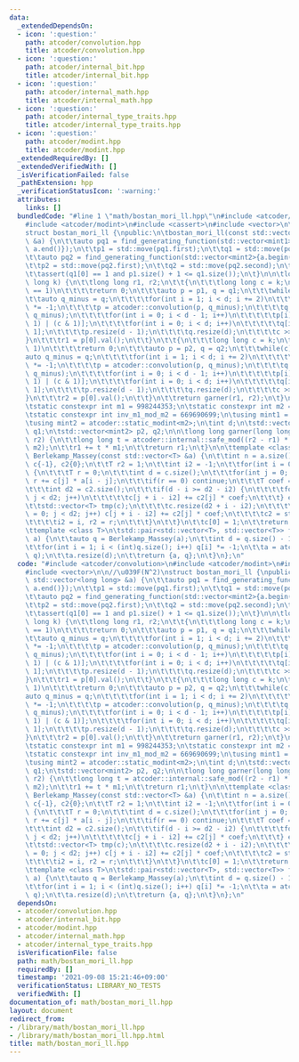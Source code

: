 ```yaml
---
data:
  _extendedDependsOn:
  - icon: ':question:'
    path: atcoder/convolution.hpp
    title: atcoder/convolution.hpp
  - icon: ':question:'
    path: atcoder/internal_bit.hpp
    title: atcoder/internal_bit.hpp
  - icon: ':question:'
    path: atcoder/internal_math.hpp
    title: atcoder/internal_math.hpp
  - icon: ':question:'
    path: atcoder/internal_type_traits.hpp
    title: atcoder/internal_type_traits.hpp
  - icon: ':question:'
    path: atcoder/modint.hpp
    title: atcoder/modint.hpp
  _extendedRequiredBy: []
  _extendedVerifiedWith: []
  _isVerificationFailed: false
  _pathExtension: hpp
  _verificationStatusIcon: ':warning:'
  attributes:
    links: []
  bundledCode: "#line 1 \"math/bostan_mori_ll.hpp\"\n#include <atcoder/convolution>\n\
    #include <atcoder/modint>\n#include <cassert>\n#include <vector>\n\n//\u039F(N^2)\n\
    struct bostan_mori_ll {\npublic:\n\tbostan_mori_ll(const std::vector<long long>\
    \ &a) {\n\t\tauto pq1 = find_generating_function(std::vector<mint1>{a.begin(),\
    \ a.end()});\n\t\tp1 = std::move(pq1.first);\n\t\tq1 = std::move(pq1.second);\n\
    \t\tauto pq2 = find_generating_function(std::vector<mint2>{a.begin(), a.end()});\n\
    \t\tp2 = std::move(pq2.first);\n\t\tq2 = std::move(pq2.second);\n\t\td = q1.size();\n\
    \t\tassert(q1[0] == 1 and p1.size() + 1 <= q1.size());\n\t}\n\n\tlong long kth_term(long\
    \ long k) {\n\t\tlong long r1, r2;\n\t\t{\n\t\t\tlong long c = k;\n\t\t\tif(d\
    \ == 1)\n\t\t\t\treturn 0;\n\t\t\tauto p = p1, q = q1;\n\t\t\twhile(c) {\n\t\t\
    \t\tauto q_minus = q;\n\t\t\t\tfor(int i = 1; i < d; i += 2)\n\t\t\t\t\tq_minus[i]\
    \ *= -1;\n\t\t\t\tp = atcoder::convolution(p, q_minus);\n\t\t\t\tq = atcoder::convolution(q,\
    \ q_minus);\n\t\t\t\tfor(int i = 0; i < d - 1; i++)\n\t\t\t\t\tp[i] = p[(i <<\
    \ 1) | (c & 1)];\n\t\t\t\tfor(int i = 0; i < d; i++)\n\t\t\t\t\tq[i] = q[i <<\
    \ 1];\n\t\t\t\tp.resize(d - 1);\n\t\t\t\tq.resize(d);\n\t\t\t\tc >>= 1;\n\t\t\t\
    }\n\t\t\tr1 = p[0].val();\n\t\t}\n\t\t{\n\t\t\tlong long c = k;\n\t\t\tif(d ==\
    \ 1)\n\t\t\t\treturn 0;\n\t\t\tauto p = p2, q = q2;\n\t\t\twhile(c) {\n\t\t\t\t\
    auto q_minus = q;\n\t\t\t\tfor(int i = 1; i < d; i += 2)\n\t\t\t\t\tq_minus[i]\
    \ *= -1;\n\t\t\t\tp = atcoder::convolution(p, q_minus);\n\t\t\t\tq = atcoder::convolution(q,\
    \ q_minus);\n\t\t\t\tfor(int i = 0; i < d - 1; i++)\n\t\t\t\t\tp[i] = p[(i <<\
    \ 1) | (c & 1)];\n\t\t\t\tfor(int i = 0; i < d; i++)\n\t\t\t\t\tq[i] = q[i <<\
    \ 1];\n\t\t\t\tp.resize(d - 1);\n\t\t\t\tq.resize(d);\n\t\t\t\tc >>= 1;\n\t\t\t\
    }\n\t\t\tr2 = p[0].val();\n\t\t}\n\t\treturn garner(r1, r2);\n\t}\n\nprivate:\n\
    \tstatic constexpr int m1 = 998244353;\n\tstatic constexpr int m2 = 1004535809;\n\
    \tstatic constexpr int inv_m1_mod_m2 = 669690699;\n\tusing mint1 = atcoder::static_modint<m1>;\n\
    \tusing mint2 = atcoder::static_modint<m2>;\n\tint d;\n\tstd::vector<mint1> p1,\
    \ q1;\n\tstd::vector<mint2> p2, q2;\n\n\tlong long garner(long long r1, long long\
    \ r2) {\n\t\tlong long t = atcoder::internal::safe_mod((r2 - r1) * inv_m1_mod_m2,\
    \ m2);\n\t\tr1 += t * m1;\n\t\treturn r1;\n\t}\n\n\ttemplate <class T>\n\tstd::vector<T>\
    \ Berlekamp_Massey(const std::vector<T> &a) {\n\t\tint n = a.size();\n\t\tstd::vector<T>\
    \ c{-1}, c2{0};\n\t\tT r2 = 1;\n\t\tint i2 = -1;\n\t\tfor(int i = 0; i < n; i++)\
    \ {\n\t\t\tT r = 0;\n\t\t\tint d = c.size();\n\t\t\tfor(int j = 0; j < d; j++)\
    \ r += c[j] * a[i - j];\n\t\t\tif(r == 0) continue;\n\t\t\tT coef = -r / r2;\n\
    \t\t\tint d2 = c2.size();\n\t\t\tif(d - i >= d2 - i2) {\n\t\t\t\tfor(int j = 0;\
    \ j < d2; j++)\n\t\t\t\t\tc[j + i - i2] += c2[j] * coef;\n\t\t\t} else {\n\t\t\
    \t\tstd::vector<T> tmp(c);\n\t\t\t\tc.resize(d2 + i - i2);\n\t\t\t\tfor(int j\
    \ = 0; j < d2; j++) c[j + i - i2] += c2[j] * coef;\n\t\t\t\tc2 = std::move(tmp);\n\
    \t\t\t\ti2 = i, r2 = r;\n\t\t\t}\n\t\t}\n\t\tc[0] = 1;\n\t\treturn c;\n\t}\n\n\
    \ttemplate <class T>\n\tstd::pair<std::vector<T>, std::vector<T>> find_generating_function(std::vector<T>\
    \ a) {\n\t\tauto q = Berlekamp_Massey(a);\n\t\tint d = q.size() - 1;\n\t\ta.resize(d);\n\
    \t\tfor(int i = 1; i < (int)q.size(); i++) q[i] *= -1;\n\t\ta = atcoder::convolution(a,\
    \ q);\n\t\ta.resize(d);\n\t\treturn {a, q};\n\t}\n};\n"
  code: "#include <atcoder/convolution>\n#include <atcoder/modint>\n#include <cassert>\n\
    #include <vector>\n\n//\u039F(N^2)\nstruct bostan_mori_ll {\npublic:\n\tbostan_mori_ll(const\
    \ std::vector<long long> &a) {\n\t\tauto pq1 = find_generating_function(std::vector<mint1>{a.begin(),\
    \ a.end()});\n\t\tp1 = std::move(pq1.first);\n\t\tq1 = std::move(pq1.second);\n\
    \t\tauto pq2 = find_generating_function(std::vector<mint2>{a.begin(), a.end()});\n\
    \t\tp2 = std::move(pq2.first);\n\t\tq2 = std::move(pq2.second);\n\t\td = q1.size();\n\
    \t\tassert(q1[0] == 1 and p1.size() + 1 <= q1.size());\n\t}\n\n\tlong long kth_term(long\
    \ long k) {\n\t\tlong long r1, r2;\n\t\t{\n\t\t\tlong long c = k;\n\t\t\tif(d\
    \ == 1)\n\t\t\t\treturn 0;\n\t\t\tauto p = p1, q = q1;\n\t\t\twhile(c) {\n\t\t\
    \t\tauto q_minus = q;\n\t\t\t\tfor(int i = 1; i < d; i += 2)\n\t\t\t\t\tq_minus[i]\
    \ *= -1;\n\t\t\t\tp = atcoder::convolution(p, q_minus);\n\t\t\t\tq = atcoder::convolution(q,\
    \ q_minus);\n\t\t\t\tfor(int i = 0; i < d - 1; i++)\n\t\t\t\t\tp[i] = p[(i <<\
    \ 1) | (c & 1)];\n\t\t\t\tfor(int i = 0; i < d; i++)\n\t\t\t\t\tq[i] = q[i <<\
    \ 1];\n\t\t\t\tp.resize(d - 1);\n\t\t\t\tq.resize(d);\n\t\t\t\tc >>= 1;\n\t\t\t\
    }\n\t\t\tr1 = p[0].val();\n\t\t}\n\t\t{\n\t\t\tlong long c = k;\n\t\t\tif(d ==\
    \ 1)\n\t\t\t\treturn 0;\n\t\t\tauto p = p2, q = q2;\n\t\t\twhile(c) {\n\t\t\t\t\
    auto q_minus = q;\n\t\t\t\tfor(int i = 1; i < d; i += 2)\n\t\t\t\t\tq_minus[i]\
    \ *= -1;\n\t\t\t\tp = atcoder::convolution(p, q_minus);\n\t\t\t\tq = atcoder::convolution(q,\
    \ q_minus);\n\t\t\t\tfor(int i = 0; i < d - 1; i++)\n\t\t\t\t\tp[i] = p[(i <<\
    \ 1) | (c & 1)];\n\t\t\t\tfor(int i = 0; i < d; i++)\n\t\t\t\t\tq[i] = q[i <<\
    \ 1];\n\t\t\t\tp.resize(d - 1);\n\t\t\t\tq.resize(d);\n\t\t\t\tc >>= 1;\n\t\t\t\
    }\n\t\t\tr2 = p[0].val();\n\t\t}\n\t\treturn garner(r1, r2);\n\t}\n\nprivate:\n\
    \tstatic constexpr int m1 = 998244353;\n\tstatic constexpr int m2 = 1004535809;\n\
    \tstatic constexpr int inv_m1_mod_m2 = 669690699;\n\tusing mint1 = atcoder::static_modint<m1>;\n\
    \tusing mint2 = atcoder::static_modint<m2>;\n\tint d;\n\tstd::vector<mint1> p1,\
    \ q1;\n\tstd::vector<mint2> p2, q2;\n\n\tlong long garner(long long r1, long long\
    \ r2) {\n\t\tlong long t = atcoder::internal::safe_mod((r2 - r1) * inv_m1_mod_m2,\
    \ m2);\n\t\tr1 += t * m1;\n\t\treturn r1;\n\t}\n\n\ttemplate <class T>\n\tstd::vector<T>\
    \ Berlekamp_Massey(const std::vector<T> &a) {\n\t\tint n = a.size();\n\t\tstd::vector<T>\
    \ c{-1}, c2{0};\n\t\tT r2 = 1;\n\t\tint i2 = -1;\n\t\tfor(int i = 0; i < n; i++)\
    \ {\n\t\t\tT r = 0;\n\t\t\tint d = c.size();\n\t\t\tfor(int j = 0; j < d; j++)\
    \ r += c[j] * a[i - j];\n\t\t\tif(r == 0) continue;\n\t\t\tT coef = -r / r2;\n\
    \t\t\tint d2 = c2.size();\n\t\t\tif(d - i >= d2 - i2) {\n\t\t\t\tfor(int j = 0;\
    \ j < d2; j++)\n\t\t\t\t\tc[j + i - i2] += c2[j] * coef;\n\t\t\t} else {\n\t\t\
    \t\tstd::vector<T> tmp(c);\n\t\t\t\tc.resize(d2 + i - i2);\n\t\t\t\tfor(int j\
    \ = 0; j < d2; j++) c[j + i - i2] += c2[j] * coef;\n\t\t\t\tc2 = std::move(tmp);\n\
    \t\t\t\ti2 = i, r2 = r;\n\t\t\t}\n\t\t}\n\t\tc[0] = 1;\n\t\treturn c;\n\t}\n\n\
    \ttemplate <class T>\n\tstd::pair<std::vector<T>, std::vector<T>> find_generating_function(std::vector<T>\
    \ a) {\n\t\tauto q = Berlekamp_Massey(a);\n\t\tint d = q.size() - 1;\n\t\ta.resize(d);\n\
    \t\tfor(int i = 1; i < (int)q.size(); i++) q[i] *= -1;\n\t\ta = atcoder::convolution(a,\
    \ q);\n\t\ta.resize(d);\n\t\treturn {a, q};\n\t}\n};\n"
  dependsOn:
  - atcoder/convolution.hpp
  - atcoder/internal_bit.hpp
  - atcoder/modint.hpp
  - atcoder/internal_math.hpp
  - atcoder/internal_type_traits.hpp
  isVerificationFile: false
  path: math/bostan_mori_ll.hpp
  requiredBy: []
  timestamp: '2021-09-08 15:21:46+09:00'
  verificationStatus: LIBRARY_NO_TESTS
  verifiedWith: []
documentation_of: math/bostan_mori_ll.hpp
layout: document
redirect_from:
- /library/math/bostan_mori_ll.hpp
- /library/math/bostan_mori_ll.hpp.html
title: math/bostan_mori_ll.hpp
---
```

